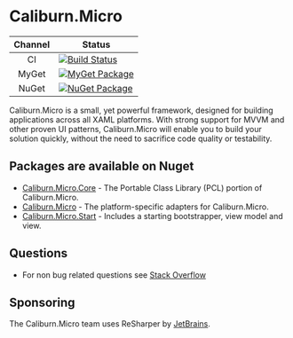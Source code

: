 # Caliburn.Micro



 Channel | Status
:------: | ------
CI | [![Build Status](https://img.shields.io/azure-devops/build/caliburn-micro/caliburn-micro/3.svg?logo=windows&logoColor=white&style=for-the-badge)](https://dev.azure.com/caliburn-micro/caliburn-micro/_build/latest?definitionId=3)
MyGet | [![MyGet Package](https://img.shields.io/myget/caliburn-micro-builds/v/caliburn.micro.svg?label=caliburn.micro&logo=nuget&logoColor=white&&style=for-the-badge&colorB=2B7DCC)](https://www.myget.org/feed/caliburn-micro-builds/package/nuget/Caliburn.Micro)
NuGet | [![NuGet Package](https://img.shields.io/nuget/v/Caliburn.Micro.svg?logo=nuget&logoColor=white&&style=for-the-badge&colorB=green)](https://www.nuget.org/packages/Caliburn.Micro)

Caliburn.Micro is a small, yet powerful framework, designed for building applications across all XAML platforms. With strong support for MVVM and other proven UI patterns, Caliburn.Micro will enable you to build your solution quickly, without the need to sacrifice code quality or testability.

## Packages are available on Nuget
- [Caliburn.Micro.Core](http://www.nuget.org/packages/Caliburn.Micro.Core/) - The Portable Class Library (PCL) portion of Caliburn.Micro.
- [Caliburn.Micro](http://www.nuget.org/packages/Caliburn.Micro/) - The platform-specific adapters for Caliburn.Micro.
- [Caliburn.Micro.Start](http://www.nuget.org/packages/Caliburn.Micro.Start/) - Includes a starting bootstrapper, view model and view.

## Questions
- For non bug related questions see [Stack Overflow](http://stackoverflow.com/questions/tagged/caliburn.micro)

## Sponsoring

The Caliburn.Micro team uses ReSharper by [JetBrains](http://www.jetbrains.com/).
